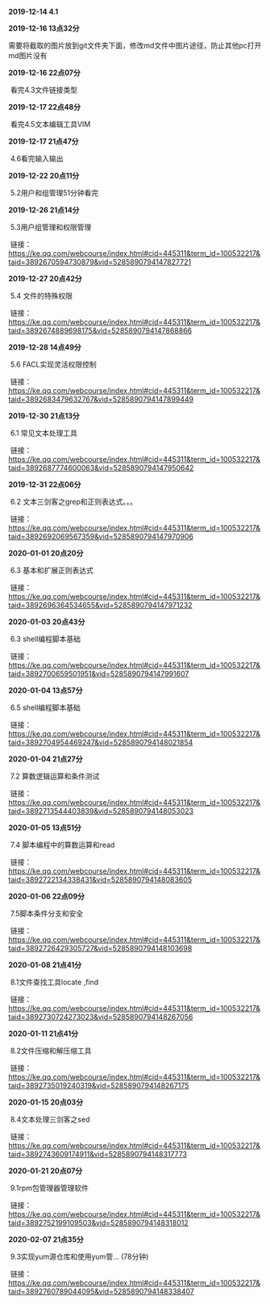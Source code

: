 **2019-12-14	4.1**

**2019-12-16    13点32分**

​	需要将截取的图片放到git文件夹下面，修改md文件中图片途径，防止其他pc打开md图片没有

**2019-12-16   22点07分**

​	看完4.3文件链接类型

**2019-12-17   22点48分**

​	看完4.5文本编辑工具VIM

**2019-12-17 21点47分**

​	4.6看完输入输出

**2019-12-22 20点11分**

​	5.2用户和组管理51分钟看完

**2019-12-26 21点14分**

​	5.3用户组管理和权限管理

​	链接：https://ke.qq.com/webcourse/index.html#cid=445311&term_id=100532217&taid=3892670594730879&vid=5285890794147827721

**2019-12-27 20点42分**

​	5.4 文件的特殊权限

​	链接：https://ke.qq.com/webcourse/index.html#cid=445311&term_id=100532217&taid=3892674889698175&vid=5285890794147868866

**2019-12-28 14点49分**

​	5.6 FACL实现灵活权限控制

​	链接：https://ke.qq.com/webcourse/index.html#cid=445311&term_id=100532217&taid=3892683479632767&vid=5285890794147899449

**2019-12-30 21点13分**

​	6.1 常见文本处理工具

​	链接：https://ke.qq.com/webcourse/index.html#cid=445311&term_id=100532217&taid=3892687774600063&vid=5285890794147950642

**2019-12-31 22点06分**

​	6.2 文本三剑客之grep和正则表达式。。。

​	链接：https://ke.qq.com/webcourse/index.html#cid=445311&term_id=100532217&taid=3892692069567359&vid=5285890794147970906

**2020-01-01 20点20分**

​	6.3 基本和扩展正则表达式

​	链接：https://ke.qq.com/webcourse/index.html#cid=445311&term_id=100532217&taid=3892696364534655&vid=5285890794147971232

**2020-01-03 20点43分**

​	6.3 shell编程脚本基础

​	链接：https://ke.qq.com/webcourse/index.html#cid=445311&term_id=100532217&taid=3892700659501951&vid=5285890794147991607

**2020-01-04 13点57分**

​	6.5 shell编程脚本基础

​	链接：https://ke.qq.com/webcourse/index.html#cid=445311&term_id=100532217&taid=3892704954469247&vid=5285890794148021854

**2020-01-04 21点27分**

​	7.2 算数逻辑运算和条件测试

​	链接：https://ke.qq.com/webcourse/index.html#cid=445311&term_id=100532217&taid=3892713544403839&vid=5285890794148053023

**2020-01-05 13点51分**

​	7.4 脚本编程中的算数运算和read

​	链接：https://ke.qq.com/webcourse/index.html#cid=445311&term_id=100532217&taid=3892722134338431&vid=5285890794148083605

**2020-01-06 22点09分**

​	7.5脚本条件分支和安全

​	链接：https://ke.qq.com/webcourse/index.html#cid=445311&term_id=100532217&taid=3892726429305727&vid=5285890794148103698

**2020-01-08 21点41分**

​	8.1文件查找工具locate ,find

​	链接：https://ke.qq.com/webcourse/index.html#cid=445311&term_id=100532217&taid=3892730724273023&vid=5285890794148267056

**2020-01-11 21点41分**

​	8.2文件压缩和解压缩工具

​	链接：https://ke.qq.com/webcourse/index.html#cid=445311&term_id=100532217&taid=3892735019240319&vid=5285890794148267175

**2020-01-15 20点03分**

​	8.4文本处理三剑客之sed

​	链接：https://ke.qq.com/webcourse/index.html#cid=445311&term_id=100532217&taid=3892743609174911&vid=5285890794148317773

**2020-01-21 20点07分**

​	9.1rpm包管理器管理软件

​	链接：https://ke.qq.com/webcourse/index.html#cid=445311&term_id=100532217&taid=3892752199109503&vid=5285890794148318012

**2020-02-07 21点35分**

​	9.3实现yum源仓库和使用yum管... (78分钟)

​	链接：https://ke.qq.com/webcourse/index.html#cid=445311&term_id=100532217&taid=3892760789044095&vid=5285890794148338407

